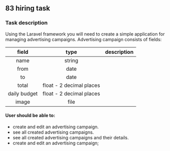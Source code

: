 ## 83 hiring task

### Task description

Using the Laravel framework you will need to create a simple application for managing advertising campaigns. Advertising
campaign consists of fields:

| field  | type | description |
| :---:  | :---: | :---: |
| name   | string | |
| from   | date | |
| to   | date | |
| total   | float - 2 decimal places | |
| daily budget   | float - 2 decimal places | |
| image   | file | |

#### User should be able to:

- create and edit an advertising campaign.
- see all created advertising campaigns.
- see all created advertising campaigns and their details.
- create and edit an advertising campaign;




